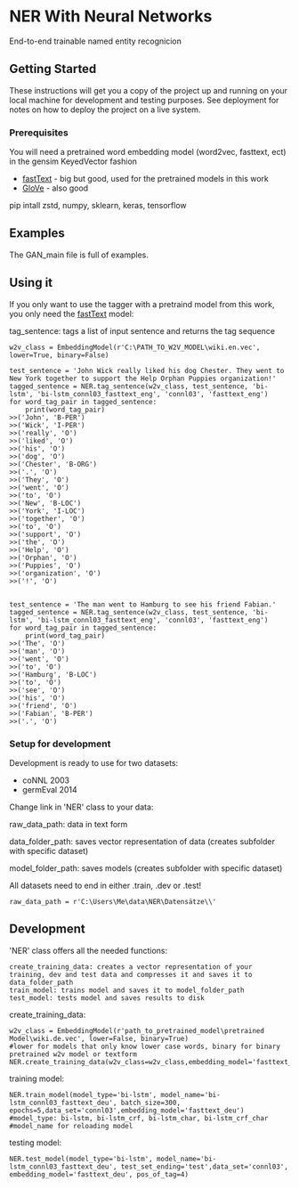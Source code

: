 # NER With Neural Networks

End-to-end trainable named entity recognicion

## Getting Started

These instructions will get you a copy of the project up and running on your local machine for development and testing purposes. See deployment for notes on how to deploy the project on a live system.

### Prerequisites

You will need a pretrained word embedding model (word2vec, fasttext, ect) in the gensim KeyedVector fashion

* [fastText](https://github.com/facebookresearch/fastText/blob/master/pretrained-vectors.md) - big but good, used for the pretrained models in this work
* [GloVe](https://nlp.stanford.edu/projects/glove/) - also good


pip intall zstd, numpy, sklearn, keras, tensorflow

## Examples

The GAN_main file is full of examples.

## Using it

If you only want to use the tagger with a pretraind model from this work, you only need the [fastText](https://github.com/facebookresearch/fastText/blob/master/pretrained-vectors.md) model:

tag_sentence: tags a list of input sentence and returns the tag sequence

```
w2v_class = EmbeddingModel(r'C:\PATH_TO_W2V_MODEL\wiki.en.vec', lower=True, binary=False)

test_sentence = 'John Wick really liked his dog Chester. They went to New York together to support the Help Orphan Puppies organization!'
tagged_sentence = NER.tag_sentence(w2v_class, test_sentence, 'bi-lstm', 'bi-lstm_connl03_fasttext_eng', 'connl03', 'fasttext_eng')
for word_tag_pair in tagged_sentence:
    print(word_tag_pair)
>>('John', 'B-PER')
>>('Wick', 'I-PER')
>>('really', 'O')
>>('liked', 'O')
>>('his', 'O')
>>('dog', 'O')
>>('Chester', 'B-ORG')
>>('.', 'O')
>>('They', 'O')
>>('went', 'O')
>>('to', 'O')
>>('New', 'B-LOC')
>>('York', 'I-LOC')
>>('together', 'O')
>>('to', 'O')
>>('support', 'O')
>>('the', 'O')
>>('Help', 'O')
>>('Orphan', 'O')
>>('Puppies', 'O')
>>('organization', 'O')
>>('!', 'O')


test_sentence = 'The man went to Hamburg to see his friend Fabian.'
tagged_sentence = NER.tag_sentence(w2v_class, test_sentence, 'bi-lstm', 'bi-lstm_connl03_fasttext_eng', 'connl03', 'fasttext_eng')
for word_tag_pair in tagged_sentence:
    print(word_tag_pair)    
>>('The', 'O')
>>('man', 'O')
>>('went', 'O')
>>('to', 'O')
>>('Hamburg', 'B-LOC')
>>('to', 'O')
>>('see', 'O')
>>('his', 'O')
>>('friend', 'O')
>>('Fabian', 'B-PER')
>>('.', 'O')

```


### Setup for development

Development is ready to use for two datasets:

* coNNL 2003
* germEval 2014

Change link in 'NER' class to your data: 

raw_data_path: data in text form

data_folder_path: saves vector representation of data (creates subfolder with specific dataset)

model_folder_path: saves models (creates subfolder with specific dataset)

All datasets need to end in either .train, .dev or .test!


```
raw_data_path = r'C:\Users\Me\data\NER\Datensätze\\'
```

## Development

'NER' class offers all the needed functions:

```
create_training_data: creates a vector representation of your training, dev and test data and compresses it and saves it to data_folder_path
train_model: trains model and saves it to model_folder_path
test_model: tests model and saves results to disk
```

create_training_data:
```
w2v_class = EmbeddingModel(r'path_to_pretrained_model\pretrained Model\wiki.de.vec', lower=False, binary=True)
#lower for models that only know lower case words, binary for binary pretrained w2v model or textform
NER.create_training_data(w2v_class=w2v_class,embedding_model='fasttext_deu',data_set='connl03',language='deu',pos_of_tag=4)
```

training model:
```
NER.train_model(model_type='bi-lstm', model_name='bi-lstm_connl03_fasttext_deu', batch_size=300, epochs=5,data_set='connl03',embedding_model='fasttext_deu')
#model_type: bi-lstm, bi-lstm_crf, bi-lstm_char, bi-lstm_crf_char
#model_name for reloading model
```

testing model:
```
NER.test_model(model_type='bi-lstm', model_name='bi-lstm_connl03_fasttext_deu', test_set_ending='test',data_set='connl03', embedding_model='fasttext_deu', pos_of_tag=4)
```

